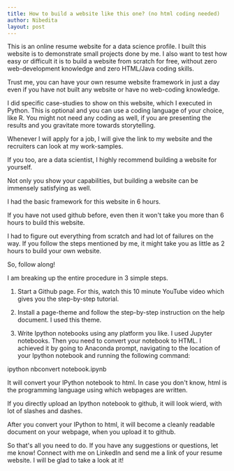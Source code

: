 ```yaml
---
title: How to build a website like this one? (no html coding needed)
author: Nibedita
layout: post
---
```

This is an online resume website for a data science profile. I built this website is to demonstrate small projects done by me. I also want to test how easy or difficult it is to build a website from scratch for free, without zero web-development knowledge and zero HTML/Java coding skills.

Trust me, you can have your own resume website framework in just a day even if you have not built any website or have no web-coding knowledge.

I did specific case-studies to show on this website, which I executed in Python. This is optional and you can use a coding language of your choice, like R. You might not need any coding as well, if you are presenting the results and you gravitate more towards storytelling.

Whenever I will apply for a job, I will give the link to my website and the recruiters can look at my work-samples.

If you too, are a data scientist, I highly recommend building a website for yourself.

Not only you show your capabilities, but building a website can be immensely satisfying as well.

I had the basic framework for this website in 6 hours.

If you have not used github before, even then it won't take you more than 6 hours to build this website.

I had to figure out everything from scratch and had lot of failures on the way. If you follow the steps mentioned by me, it might take you as little as 2 hours to build your own website.

So, follow along!

I am breaking up the entire procedure in 3 simple steps.

1) Start a Github page. For this, watch this 10 minute YouTube video which gives you the step-by-step tutorial.

2) Install a page-theme and follow the step-by-step instruction on the help document. I used this theme.

3) Write Ipython notebooks using any platform you like. I used Jupyter notebooks. Then you need to convert your notebook to HTML. I achieved it by going to Anaconda prompt, navigating to the location of your Ipython notebook and running the following command:

ipython nbconvert notebook.ipynb

It will convert your IPython notebook to html. In case you don't know, html is the programming language using which webpages are written.

If you directly upload an Ipython notebook to github, it will look wierd, with lot of slashes and dashes.

After you convert your IPython to html, it will become a cleanly readable document on your webpage, when you upload it to github.

So that's all you need to do. If you have any suggestions or questions, let me know! Connect with me on LinkedIn and send me a link of your resume website. I will be glad to take a look at it!

